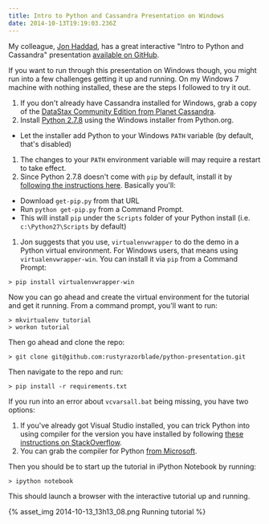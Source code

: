 ```yaml
---
title: Intro to Python and Cassandra Presentation on Windows
date: 2014-10-13T19:19:03.236Z
---
```


My colleague, [Jon Haddad](https://twitter.com/rustyrazorblade), has a great interactive "Intro to Python and Cassandra"
presentation [available on GitHub](https://github.com/rustyrazorblade/python-presentation).

If you want to run through this presentation on Windows though, you might run into a few challenges getting it up and
running.  On my Windows 7 machine with nothing installed, these are the steps I followed to try it out.

1.  If you don't already have Cassandra installed for Windows, grab a copy of the [DataStax Community Edition from
    Planet Cassandra](http://planetcassandra.org/cassandra/).
1.  Install [Python 2.7.8](https://www.python.org/downloads/windows/) using the Windows installer from Python.org.
  * Let the installer add Python to your Windows `PATH` variable (by default, that's disabled)
1.  The changes to your `PATH` environment variable will may require a restart to take effect.
1.  Since Python 2.7.8 doesn't come with `pip` by default, install it by [following the instructions here](
    https://pip.pypa.io/en/latest/installing.html).  Basically you'll:
  * Download `get-pip.py` from that URL
  * Run `python get-pip.py` from a Command Prompt.
  * This will install `pip` under the `Scripts` folder of your Python install (i.e. `c:\Python27\Scripts` by default)
1.  Jon suggests that you use, `virtualenvwrapper` to do the demo in a Python virtual environment.  For Windows users,
    that means using `virtualenvwrapper-win`.  You can install it via `pip` from a Command Prompt:
```
> pip install virtualenvwrapper-win
```

Now you can go ahead and create the virtual environment for the tutorial and get it running.  From a command prompt,
you'll want to run:

```
> mkvirtualenv tutorial
> workon tutorial
```

Then go ahead and clone the repo:

```
> git clone git@github.com:rustyrazorblade/python-presentation.git
```

Then navigate to the repo and run:

```
> pip install -r requirements.txt
```

If you run into an error about `vcvarsall.bat` being missing, you have two options:

1.  If you've already got Visual Studio installed, you can trick Python into using compiler for the version you have
    installed by following [these instructions on
    StackOverflow](http://stackoverflow.com/questions/2817869/error-unable-to-find-vcvarsall-bat).
1.  You can grab the compiler for Python [from Microsoft](http://aka.ms/vcpython27).

Then you should be to start up the tutorial in iPython Notebook by running:

```
> ipython notebook
```

This should launch a browser with the interactive tutorial up and running.

{% asset_img 2014-10-13_13h13_08.png Running tutorial %}
